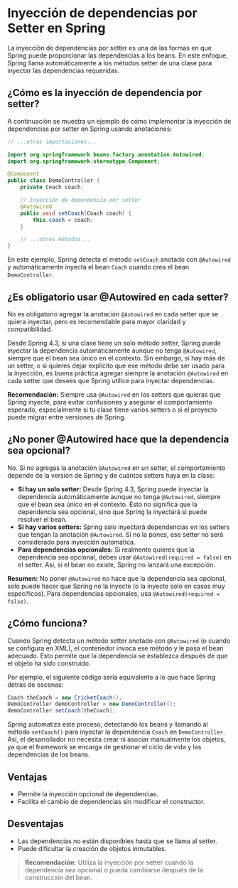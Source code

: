 # Inyección de dependencias por Setter en Spring

La inyección de dependencias por setter es una de las formas en que Spring puede proporcionar las dependencias a los beans. En este enfoque, Spring llama automáticamente a los métodos setter de una clase para inyectar las dependencias requeridas.

## ¿Cómo es la inyección de dependencia por setter?

A continuación se muestra un ejemplo de cómo implementar la inyección de dependencias por setter en Spring usando anotaciones:

```java
// ...otras importaciones...

import org.springframework.beans.factory.annotation.Autowired;
import org.springframework.stereotype.Component;

@Component
public class DemoController {
    private Coach coach;

    // Inyección de dependencia por setter
    @Autowired
    public void setCoach(Coach coach) {
        this.coach = coach;
    }

    // ...otros métodos...
}
```

En este ejemplo, Spring detecta el método `setCoach` anotado con `@Autowired` y automáticamente inyecta el bean `Coach` cuando crea el bean `DemoController`.

## ¿Es obligatorio usar @Autowired en cada setter?

No es obligatorio agregar la anotación `@Autowired` en cada setter que se quiera inyectar, pero es recomendable para mayor claridad y compatibilidad.

Desde Spring 4.3, si una clase tiene un solo método setter, Spring puede inyectar la dependencia automáticamente aunque no tenga `@Autowired`, siempre que el bean sea único en el contexto. Sin embargo, si hay más de un setter, o si quieres dejar explícito que ese método debe ser usado para la inyección, es buena práctica agregar siempre la anotación `@Autowired` en cada setter que desees que Spring utilice para inyectar dependencias.

**Recomendación:**
Siempre usa `@Autowired` en los setters que quieras que Spring inyecte, para evitar confusiones y asegurar el comportamiento esperado, especialmente si tu clase tiene varios setters o si el proyecto puede migrar entre versiones de Spring.

## ¿No poner @Autowired hace que la dependencia sea opcional?

No. Si no agregas la anotación `@Autowired` en un setter, el comportamiento depende de la versión de Spring y de cuántos setters haya en la clase:

- **Si hay un solo setter:** Desde Spring 4.3, Spring puede inyectar la dependencia automáticamente aunque no tenga `@Autowired`, siempre que el bean sea único en el contexto. Esto no significa que la dependencia sea opcional, sino que Spring la inyectará si puede resolver el bean.
- **Si hay varios setters:** Spring solo inyectará dependencias en los setters que tengan la anotación `@Autowired`. Si no la pones, ese setter no será considerado para inyección automática.
- **Para dependencias opcionales:** Si realmente quieres que la dependencia sea opcional, debes usar `@Autowired(required = false)` en el setter. Así, si el bean no existe, Spring no lanzará una excepción.

**Resumen:**
No poner `@Autowired` no hace que la dependencia sea opcional, solo puede hacer que Spring no la inyecte (o la inyecte solo en casos muy específicos). Para dependencias opcionales, usa `@Autowired(required = false)`.

## ¿Cómo funciona?

Cuando Spring detecta un método setter anotado con `@Autowired` (o cuando se configura en XML), el contenedor invoca ese método y le pasa el bean adecuado. Esto permite que la dependencia se establezca después de que el objeto ha sido construido.

Por ejemplo, el siguiente código sería equivalente a lo que hace Spring detrás de escenas:

```java
Coach theCoach = new CricketCoach();
DemoController demoController = new DemoController();
demoController.setCoach(theCoach);
```

Spring automatiza este proceso, detectando los beans y llamando al método `setCoach()` para inyectar la dependencia `Coach` en `DemoController`. Así, el desarrollador no necesita crear ni asociar manualmente los objetos, ya que el framework se encarga de gestionar el ciclo de vida y las dependencias de los beans.

## Ventajas

- Permite la inyección opcional de dependencias.
- Facilita el cambio de dependencias sin modificar el constructor.

## Desventajas

- Las dependencias no están disponibles hasta que se llama al setter.
- Puede dificultar la creación de objetos inmutables.

> **Recomendación:** Utiliza la inyección por setter cuando la dependencia sea opcional o pueda cambiarse después de la construcción del bean.

